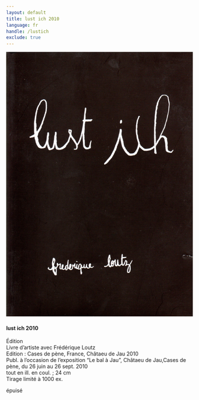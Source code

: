 ```yaml
---
layout: default
title: lust ich 2010
language: fr
handle: /lustich
exclude: true
---
```


<a rel="lightbox" data-lightbox="example-1" href="/images/lust-ich-cover.jpg" title="lust ich Cover"><img src="/images/lust-ich-cover.jpg" alt="Fedre Cover" class="img-left"></a>
#### lust ich 2010  
  
Édition  
Livre d’artiste avec Frédérique Loutz  
Edition : Cases de pène, France, Châtaeu de Jau 2010  
Publ. à l’occasion de l’exposition “Le bal à Jau”, Châtaeu de Jau,Cases de pène, du 26 juin au 26 sept. 2010  
tout en ill. en coul. ; 24 cm  
Tirage limité à 1000 ex.  
  
épuisé  
   
<br style="clear:both" />
<br style="clear:both" />



